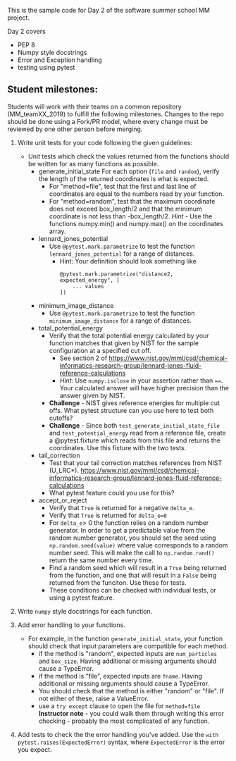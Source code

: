 This is the sample code for Day 2 of the software summer school MM project.

Day 2 covers
- PEP 8
- Numpy style docstrings
- Error and Exception handling
- testing using pytest

## Student milestones:
Students will work with their teams on a common repository (MM_teamXX_2019) to fulfill the following milestones. Changes to the repo should be done using a Fork/PR model, where every change must be reviewed by one other person before merging.
1. Write unit tests for your code following the given guidelines:
    - Unit tests which check the values returned from the functions should be written for as many functions as possible. 
        - generate_initial_state
            For each option (`file` and `random`), verify the length of the returned coordinates is what is expected. 
            - For "method=file", test that the first and last line of coordinates are equal to the numbers read by your function.
            - For "method=random", test that the maximum coordinate does not exceed box_length/2 and that the minimum coordinate is not less than -box_length/2. *Hint* - Use the functions numpy.min() and numpy.max() on the coordinates array.
        - lennard_jones_potential
             - Use `@pytest.mark.parametrize` to test the function `lennard_jones_potential` for a range of distances.
                - Hint: Your definition should look something like
                    ~~~
                    @pytest.mark.parametrize("distance2, expected_energy", [
                        ... values
                    ])
                    ~~~
        - minimum_image_distance
            - Use `@pytest.mark.parametrize` to test the function `minimum_image_distance` for a range of distances.
        - total_potential_energy
            - Verify that the total potential energy calculated by your function matches that given by NIST for the sample configuration at a specified cut off. 
                - See section 2 of https://www.nist.gov/mml/csd/chemical-informatics-research-group/lennard-jones-fluid-reference-calculations
                - *Hint:* Use `numpy.isclose` in your assertion rather than `==`. Your calculated answer will have higher precision than the answer given by NIST.
            - **Challenge** - NIST gives reference energies for multiple cut offs. What pytest structure can you use here to test both cutoffs?
            - **Challenge** - Since both `test_generate_initial_state_file` and `test_potential_energy` read from a reference file, create a @pytest.fixture which reads from this file and returns the coordinates. Use this fixture with the two tests.
        - tail_correction
            - Test that your tail correction matches references from NIST (U_LRC*). https://www.nist.gov/mml/csd/chemical-informatics-research-group/lennard-jones-fluid-reference-calculations
            - What pytest feature could you use for this?
        - accept_or_reject
            - Verify that `True` is returned for a negative `delta_e`.
            - Verify that `True` is returned for `delta_e=0`
            - For `delta_e`> 0 the function relies on a random number generator. In order to get a predictable value from the random number generator, you should set the seed using `np.random.seed(value)` where value corresponds to a random number seed. This will make the call to `np.random.rand()` return the same number every time. 
            - Find a random seed which will result in a `True` being returned from the function, and one that will result in a `False` being returned from the funciton. Use these for tests.
            - These conditions can be checked with individual tests, or using a pytest feature.

1. Write `numpy` style docstrings for each function.

1. Add error handling to your functions.
    - For example, in the function `generate_initial_state`, your function should check that input parameters are compatible for each method.
        - if the method is "random", expected inputs are `num_particles` and `box_size`. Having additional or missing arguments should cause a TypeError.
        - if the method is "file", expected inputs are `fname`. Having additional or missing arguments should cause a TypeError.
        - You should check that the method is either "random" or "file". If not either of these, raise a ValueError.
        - use a `try except` clause to open the file for `method=file`  
    **Instructor note** - you could walk them through writing this error checking - probably the most complicated of any function.

1. Add tests to check the the error handling you've added. Use the `with pytest.raises(ExpectedError)` syntax, where `ExpectedError` is the error you expect.
